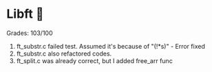 # Libft 🐧

Grades: 103/100

1. ft_substr.c failed test. Assumed it's because of "(!*s)" - Error fixed
2. ft_substr.c also refactored codes.
3. ft_split.c was already correct, but I added free_arr func
